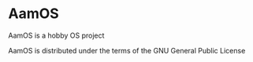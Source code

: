 # AamOS

AamOS is a hobby OS project

AamOS is distributed under the terms of the GNU General Public License
